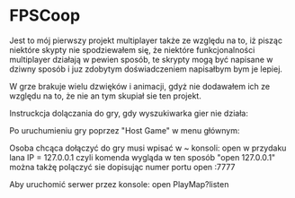 # FPSCoop

Jest to mój pierwszy projekt multiplayer także ze względu na to, iż pisząc niektóre skypty nie spodziewałem się, że niektóre funkcjonalności multiplayer działają w pewien sposób, te skrypty mogą być napisane w dziwny sposób i juz zdobytym doświadczeniem napisałbym bym je lepiej.

W grze brakuje wielu dzwięków i animacji, gdyż nie dodawałem ich ze względu na to, że nie an tym skupiał sie ten projekt.

Instruckcja dolączania do gry, gdy wyszukiwarka gier nie działa:

Po uruchumieniu gry poprzez "Host Game" w menu głównym:

Osoba chcąca dołączyć do gry musi wpisać w ~ konsoli: 
open <IP>
w przydaku lana IP = 127.0.0.1 czyli komenda wygląda w ten sposób "open 127.0.0.1"
można takżę polączyć sie dopisując numer portu
open <IP>:7777
  
Aby uruchomić serwer przez konsole:
open PlayMap?listen
